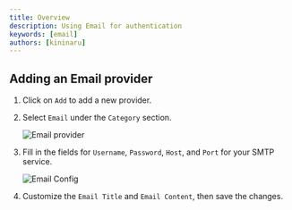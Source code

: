 ```yaml
---
title: Overview
description: Using Email for authentication
keywords: [email]
authors: [kininaru]
---
```


## Adding an Email provider

1. Click on `Add` to add a new provider.
2. Select `Email` under the `Category` section.

    ![Email provider](/img/providers/emailprovider.png)

3. Fill in the fields for `Username`, `Password`, `Host`, and `Port` for your SMTP service.

    ![Email Config](/img/providers/emailconfig.png)

4. Customize the `Email Title` and `Email Content`, then save the changes.
